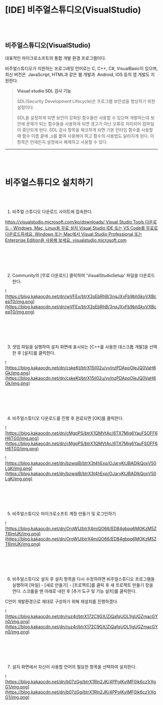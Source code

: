 # [IDE] 비주얼스튜디오(VisualStudio)

<br><br>

## **비주얼스튜디오(VisualStudio)**

대표적인 마이크로소프트의 통합 개발 환경 프로그램이다.

비주얼스튜디오가 지원하는 프로그래밍 언어로는 C, C++, C#, VisualBasic이 있으며, 최신 버전은  JavaScript, HTML과 같은 웹 개발과  Android, IOS 등의 앱 개발도 지원한다.

> **Visual studio SDL 검사 기능**
> 
> 
> SDL(Security Development Lifecycle)은 프로그램 보안성을 향상하기 위한 설정이다.
> 
> SDL을 설정하게 되면 보안이 강화된 함수들만 사용할 수 있으며 개발하는데 보안에 문제가 되는 함수들을 사용하게 되면 경고가 아닌 오류로 처리되어 컴파일이 중단되게 된다. SDL 검사 항목을 체크하게 되면 기본 런타임 함수를 사용할 때 함수 이름 끝에 _s를 붙여 사용해야 하고 함수의 사용법도 달라지게 된다. 이 항목은 언제든지 설정에서 해제하고 사용할 수 있다.
> 

---

<br><br>

# **비주얼스튜디오 설치하기**

<br><br>

1. 비주얼 스튜디오 다운로드 사이트에 접속한다.

[https://visualstudio.microsoft.com/ko/downloads/
Visual Studio Tools 다운로드 - Windows, Mac, Linux용 무료 설치
Visual Studio IDE 또는 VS Code를 무료로 다운로드하세요. Windows 또는 Mac에서 Visual Studio Professional 또는 Enterprise Edition을 사용해 보세요.
visualstudio.microsoft.com](https://visualstudio.microsoft.com/ko/downloads/)

<br><br>
<br><br>

2. Community의 [무료 다운로드] 클릭하여 'VisualStudioSetup' 파일을 다운로드한다.

![https://blog.kakaocdn.net/dn/wVFEx/btrX3sEbRhB/3nqJXvFb9bhSkyVXBcepT0/img.png](https://blog.kakaocdn.net/dn/wVFEx/btrX3sEbRhB/3nqJXvFb9bhSkyVXBcepT0/img.png)

<br><br>
<br><br>

3. 셋업 파일을 실행하여 설치 화면에 표시되는 [C++를 사용한 데스크톱 개발]을 선택한 후 [설치]를 클릭한다.

![https://blog.kakaocdn.net/dn/cskeKt/btrX15iI02u/yvInzPDApoOleJQ0VaH6Gk/img.png](https://blog.kakaocdn.net/dn/cskeKt/btrX15iI02u/yvInzPDApoOleJQ0VaH6Gk/img.png)

<br><br>
<br><br>

4. 비주얼스튜디오 다운로드를 진행 후 완료되면 [OK]를 클릭한다.

![https://blog.kakaocdn.net/dn/cMgpPS/btrX1QMVtAc/6TX7Mjg6YauFSOFF6H6TG0/img.png](https://blog.kakaocdn.net/dn/cMgpPS/btrX1QMVtAc/6TX7Mjg6YauFSOFF6H6TG0/img.png)

![https://blog.kakaocdn.net/dn/bzwqjB/btrX3t4hExp/OJaryKtJBADlkQoxV50LgK/img.png](https://blog.kakaocdn.net/dn/bzwqjB/btrX3t4hExp/OJaryKtJBADlkQoxV50LgK/img.png)

<br><br>
<br><br>

5. 비주얼스튜디오 마이크로소프트 계정 만들기 및 로그인하기

![https://blog.kakaocdn.net/dn/OroWU/btrX4mjQO66/ED84gbpq6MOKzM5ZT6lmUK/img.png](https://blog.kakaocdn.net/dn/OroWU/btrX4mjQO66/ED84gbpq6MOKzM5ZT6lmUK/img.png)

<br><br>
<br><br>

6. 비주얼스튜디오 설치 후 설치 항목을 다시 수정하려면 비주얼스튜디오 프로그램을 실행하여 [파일] - [새로 만들기] - [프로젝트]를 클릭 후 새 프로젝트 만들기 창을 연다. 스크롤을 맨 아래로 내린 후 [추가 도구 및 기능 설치]를 클릭한다.

C언어 개발환경으로 제대로 구성하기 위해 재설치를 진행하겠다.

![https://blog.kakaocdn.net/dn/ruz4r/btrX172C9GX/ZiQafqUOL1lgUGZmacGYn0/img.png](https://blog.kakaocdn.net/dn/ruz4r/btrX172C9GX/ZiQafqUOL1lgUGZmacGYn0/img.png)

<br><br>
<br><br>

7. 설치 화면에서 자신이 사용할 언어의 필요한 항목을 선택하여 설치한다.

![https://blog.kakaocdn.net/dn/b07zGg/btrX1Rln2JK/4PPoIKyIMF0ik6cz1rXgG1/img.png](https://blog.kakaocdn.net/dn/b07zGg/btrX1Rln2JK/4PPoIKyIMF0ik6cz1rXgG1/img.png)
